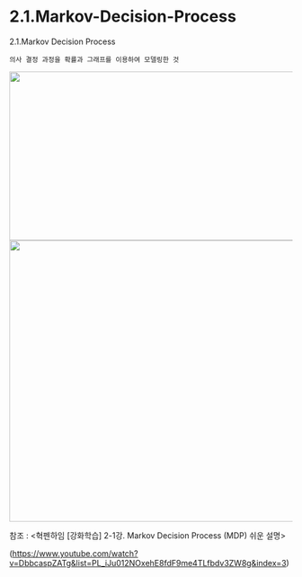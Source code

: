 # 2.1.Markov-Decision-Process
2.1.Markov Decision Process
 
    의사 결정 과정을 확률과 그래프를 이용하여 모델링한 것
<img src="https://user-images.githubusercontent.com/68425309/201952741-60f8a4c0-cb56-4535-88c5-a738d14614aa.jpg" width="600" height="300"/> 


<img src="https://user-images.githubusercontent.com/68425309/201953580-e4fbc861-e6f3-4851-9835-2dd7a515b6d0.jpg" width="700" height="500"/> 


참조 : <혁펜하임 [강화학습] 2-1강. Markov Decision Process (MDP) 쉬운 설명>

(https://www.youtube.com/watch?v=DbbcaspZATg&list=PL_iJu012NOxehE8fdF9me4TLfbdv3ZW8g&index=3)
